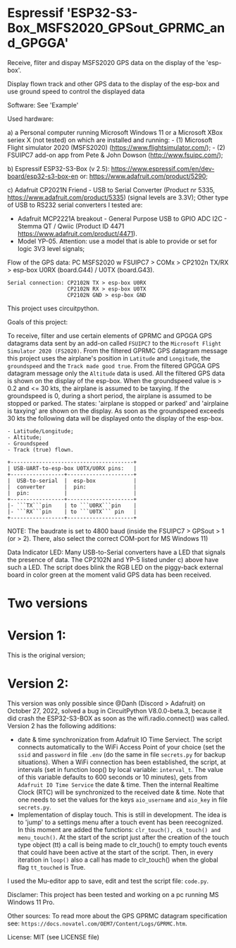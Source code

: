 # Espressif 'ESP32-S3-Box_MSFS2020_GPSout_GPRMC_and_GPGGA'
 Receive, fliter and dispay MSFS2020 GPS data on the display of the 'esp-box'.


Display flown track and other GPS data to the display of the esp-box and use ground speed to control the displayed data

Software:
See 'Example'

Used hardware:

a) a Personal computer running Microsoft Windows 11 or a Microsoft XBox seriex X (not tested) on which are installed and running: 
    - (1) Microsoft Flight simulator 2020 (MSFS2020) (https://www.flightsimulator.com/);
    - (2) FSUIPC7 add-on app from Pete & John Dowson (http://www.fsuipc.com/);

b) Espressif ESP32-S3-Box (v 2.5): https://www.espressif.com/en/dev-board/esp32-s3-box-en or: https://www.adafruit.com/product/5290;

c) Adafruit CP2021N Friend - USB to Serial Converter (Product nr 5335, https://www.adafruit.com/product/5335) (signal levels are 3.3V);
   Other type of USB to RS232 serial converters I tested are:
   - Adafruit MCP2221A breakout - General Purpose USB to GPIO ADC I2C - Stemma QT / Qwiic (Product ID 4471 https://www.adafruit.com/product/4471).
   - Model YP-05. Attention: use a model that is able to provide or set for logic 3V3 level signals;

Flow of the GPS data:  PC MSFS2020 w FSUIPC7 > COMx > CP2102n TX/RX > esp-box U0RX (board.G44) / U0TX (board.G43).
```
Serial connection: CP2102N TX > esp-box U0RX
                   CP2102N RX > esp-box U0TX
                   CP2102N GND > esp-box GND
```
This project uses circuitpython.

Goals of this project:

To receive, filter and use certain elements of GPRMC and GPGGA GPS datagrams data sent by an add-on called ```FSUIPC7``` to the ```Microsoft Flight Simulator 2020 (FS2020)```.
From the filtered GPRMC GPS datagram message this project uses the airplane's position in ```Latitude``` and ```Longitude```, the ```groundspeed``` and the ```Track made good true```. From the filtered GPGGA GPS datagram message only the ```Altitude``` data is used. All the filtered GPS data is shown on the display of the esp-box. When the groundspeed value is > 0.2 and <= 30 kts, the airplane is assumed to be taxying. If the groundspeed is 0, during a short period, the airplane is assumed to be stopped or parked. The states: 'airplane is stopped or parked' and 'airplaine is taxying' are shown on the display. As soon as the groundspeed exceeds 30 kts the following data will be displayed onto the display of the esp-box.
```
- Latitude/Longitude;
- Altitude;
- Groundspeed
- Track (true) flown. 
```

```
+---------------------------------------+
| USB-UART-to-esp-box U0TX/U0RX pins:   |
+-----------------+---------------------+
|  USB-to-serial  |  esp-box            |
|  converter      |  pin:               |
|  pin:           |                     |
+-----------------+---------------------+
|- ```TX```pin    | to ```U0RX```pin    |
|- ```RX```pin    | to ```U0TX``` pin   |
+-----------------+---------------------+
```
NOTE: The baudrate is set to 4800 baud (inside the FSUIPC7 > GPSout > 1 (or > 2). There, also select the correct COM-port for MS Windows 11)

Data Indicator LED:
Many USB-to-Serial converters have a LED that signals the presence of data. The CP2102N and YP-5 listed under c) above have such a LED.
The script does blink the RGB LED on the piggy-back external board in color green at the moment valid GPS data has been received.

Two versions
============

Version 1:
==========
This is the original version;

Version 2:
==========
This version was only possible since @Danh (Discord > Adafruit) on October 27, 2022, solved a bug in CircuitPython V8.0.0-beta.3,
because it did crash the ESP32-S3-BOX as soon as the wifi.radio.connect() was called.
Version 2 has the following additions:
- date & time synchronization from Adafruit IO Time Serviect.
  The script connects automatically to the WiFi Access Point of your choice (set the ```ssid``` and ```password``` in file ```.env``` (do the same in file ```secrets.py``` for backup situations). When a WiFi connection has been established, the script, at intervals (set in function loop() by local variable: ```interval_t```. The value of this variable defaults to 600 seconds or 10 minutes), gets from ```Adafruit IO Time Service``` the date & time. Then the internal Realtime Clock (RTC) will be synchronized to the received date & time. Note that one needs to set the values for the keys ```aio_username``` and ```aio_key``` in file ```secrets.py```.
- Implementation of display touch. This is still in development. The idea is to 'jump' to a settings menu after a touch event has been reecognized.
  In this moment are added the functions: ```clr_touch(), ck_touch() and menu_touch()```. At the start of the script just after the creation of the touch type object (tt) a call is being made to clr_touch() to empty touch events that could have been active at the start of the script. Then, in every iteration in ```loop()``` also a call has made to clr_touch() when the global flag ```tt_touched``` is True.

I used the Mu-editor app to save, edit and test the script file: ```code.py```.


Disclamer:
This project has been tested and working on a pc running MS Windows 11 Pro.

Other sources:
To read more about the GPS GPRMC datagram specification see: ```https://docs.novatel.com/OEM7/Content/Logs/GPRMC.htm```.

License: MIT (see LICENSE file)
